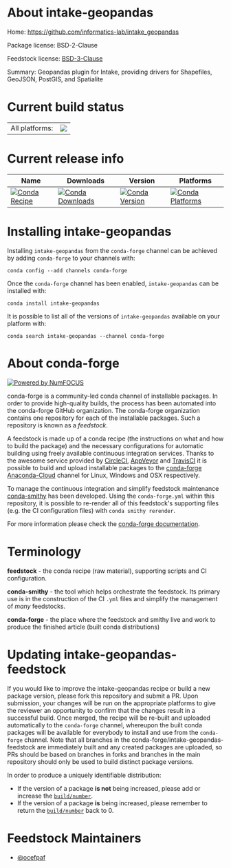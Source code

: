 About intake-geopandas
======================

Home: https://github.com/informatics-lab/intake_geopandas

Package license: BSD-2-Clause

Feedstock license: [BSD-3-Clause](https://github.com/conda-forge/intake-geopandas-feedstock/blob/master/LICENSE.txt)

Summary: Geopandas plugin for Intake, providing drivers for Shapefiles, GeoJSON, PostGIS, and Spatialite

Current build status
====================


<table><tr><td>All platforms:</td>
    <td>
      <a href="https://dev.azure.com/conda-forge/feedstock-builds/_build/latest?definitionId=9139&branchName=master">
        <img src="https://dev.azure.com/conda-forge/feedstock-builds/_apis/build/status/intake-geopandas-feedstock?branchName=master">
      </a>
    </td>
  </tr>
</table>

Current release info
====================

| Name | Downloads | Version | Platforms |
| --- | --- | --- | --- |
| [![Conda Recipe](https://img.shields.io/badge/recipe-intake--geopandas-green.svg)](https://anaconda.org/conda-forge/intake-geopandas) | [![Conda Downloads](https://img.shields.io/conda/dn/conda-forge/intake-geopandas.svg)](https://anaconda.org/conda-forge/intake-geopandas) | [![Conda Version](https://img.shields.io/conda/vn/conda-forge/intake-geopandas.svg)](https://anaconda.org/conda-forge/intake-geopandas) | [![Conda Platforms](https://img.shields.io/conda/pn/conda-forge/intake-geopandas.svg)](https://anaconda.org/conda-forge/intake-geopandas) |

Installing intake-geopandas
===========================

Installing `intake-geopandas` from the `conda-forge` channel can be achieved by adding `conda-forge` to your channels with:

```
conda config --add channels conda-forge
```

Once the `conda-forge` channel has been enabled, `intake-geopandas` can be installed with:

```
conda install intake-geopandas
```

It is possible to list all of the versions of `intake-geopandas` available on your platform with:

```
conda search intake-geopandas --channel conda-forge
```


About conda-forge
=================

[![Powered by NumFOCUS](https://img.shields.io/badge/powered%20by-NumFOCUS-orange.svg?style=flat&colorA=E1523D&colorB=007D8A)](http://numfocus.org)

conda-forge is a community-led conda channel of installable packages.
In order to provide high-quality builds, the process has been automated into the
conda-forge GitHub organization. The conda-forge organization contains one repository
for each of the installable packages. Such a repository is known as a *feedstock*.

A feedstock is made up of a conda recipe (the instructions on what and how to build
the package) and the necessary configurations for automatic building using freely
available continuous integration services. Thanks to the awesome service provided by
[CircleCI](https://circleci.com/), [AppVeyor](https://www.appveyor.com/)
and [TravisCI](https://travis-ci.com/) it is possible to build and upload installable
packages to the [conda-forge](https://anaconda.org/conda-forge)
[Anaconda-Cloud](https://anaconda.org/) channel for Linux, Windows and OSX respectively.

To manage the continuous integration and simplify feedstock maintenance
[conda-smithy](https://github.com/conda-forge/conda-smithy) has been developed.
Using the ``conda-forge.yml`` within this repository, it is possible to re-render all of
this feedstock's supporting files (e.g. the CI configuration files) with ``conda smithy rerender``.

For more information please check the [conda-forge documentation](https://conda-forge.org/docs/).

Terminology
===========

**feedstock** - the conda recipe (raw material), supporting scripts and CI configuration.

**conda-smithy** - the tool which helps orchestrate the feedstock.
                   Its primary use is in the construction of the CI ``.yml`` files
                   and simplify the management of *many* feedstocks.

**conda-forge** - the place where the feedstock and smithy live and work to
                  produce the finished article (built conda distributions)


Updating intake-geopandas-feedstock
===================================

If you would like to improve the intake-geopandas recipe or build a new
package version, please fork this repository and submit a PR. Upon submission,
your changes will be run on the appropriate platforms to give the reviewer an
opportunity to confirm that the changes result in a successful build. Once
merged, the recipe will be re-built and uploaded automatically to the
`conda-forge` channel, whereupon the built conda packages will be available for
everybody to install and use from the `conda-forge` channel.
Note that all branches in the conda-forge/intake-geopandas-feedstock are
immediately built and any created packages are uploaded, so PRs should be based
on branches in forks and branches in the main repository should only be used to
build distinct package versions.

In order to produce a uniquely identifiable distribution:
 * If the version of a package **is not** being increased, please add or increase
   the [``build/number``](https://conda.io/docs/user-guide/tasks/build-packages/define-metadata.html#build-number-and-string).
 * If the version of a package **is** being increased, please remember to return
   the [``build/number``](https://conda.io/docs/user-guide/tasks/build-packages/define-metadata.html#build-number-and-string)
   back to 0.

Feedstock Maintainers
=====================

* [@ocefpaf](https://github.com/ocefpaf/)

